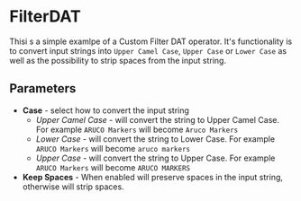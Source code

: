 # FilterDAT

Thisi s a simple examlpe of a Custom Filter DAT operator.
It's functionality is to convert input strings into `Upper Camel Case`, `Upper Case` or `Lower Case` as well as the possibility to strip spaces from the input string.

## Parameters
* **Case** - select how to convert the input string
  * _Upper Camel Case_ - will convert the string to Upper Camel Case. For example `ARUCO Markers` will become `Aruco Markers`
  * _Lower Case_ - will convert the string to Lower Case. For example `ARUCO Markers` will become `aruco markers`
  * _Upper Case_ - will convert the string to Upper Case. For example `ARUCO Markers` will become `ARUCO MARKERS`
* **Keep Spaces** - When enabled will preserve spaces in the input string, otherwise will strip spaces.
